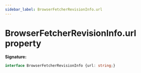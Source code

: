 ```yaml
---
sidebar_label: BrowserFetcherRevisionInfo.url
---
```

# BrowserFetcherRevisionInfo.url property

**Signature:**

```typescript
interface BrowserFetcherRevisionInfo {url: string;}
```
